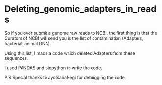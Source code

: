 # Deleting_genomic_adapters_in_reads

So if you ever submit a genome raw reads to NCBI, the first thing is that the Curators of NCBI will send you is the list of contamination (Adapters, bacterial, animal DNA).

Using this list, I made a code which deleted Adapters from these sequences.

I used PANDAS and biopython to write the code.

P.S Special thanks to JyotsanaNegi for debugging the code.

